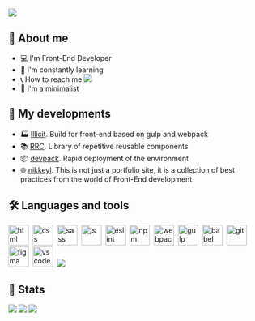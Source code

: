 # [![](https://readme-typing-svg.demolab.com?font=Fira+Code&weight=800&size=40&duration=2000&pause=800&color=8800FF&repeat=false&width=800&height=80&lines=Hello+%F0%9F%A4%99%2C+i'm+Nikita+Almanov)](https://git.io/typing-svg)

## 🚶 About me

- 💻 I'm Front-End Developer
- 📑 I'm constantly learning
- 📞 How to reach me [![](https://img.shields.io/badge/nikkeyl-blue?style=flat&logo=Telegram&logoColor=white)](https://t.me/nikkeyl)
- 🌿 I'm a minimalist

## 💾 My developments

- 🏭 [Illicit](https://github.com/nikkeyl/Illicit). Build for front-end based on gulp and webpack
- 📚 [RRC](https://github.com/nikkeyl/RRC). Library of repetitive reusable components
- 📦 [devpack](https://github.com/nikkeyl/devpack). Rapid deployment of the environment
- 🌐 [nikkeyl](https://nikkeyl.github.io/nikkeyl). This is not just a portfolio site, it is a collection of best practices from the world of Front-End development.

## 🛠️ Languages and tools

<img src="https://cdn.jsdelivr.net/gh/devicons/devicon/icons/html5/html5-plain-wordmark.svg" width="40" height="40" title="html">&nbsp;
<img src="https://cdn.jsdelivr.net/gh/devicons/devicon/icons/css3/css3-plain-wordmark.svg" width="40" height="40" title="css">&nbsp;
<img src="https://cdn.jsdelivr.net/gh/devicons/devicon/icons/sass/sass-original.svg" width="40" height="40" title="sass">&nbsp;
<img src="https://cdn.jsdelivr.net/gh/devicons/devicon/icons/javascript/javascript-original.svg" width="40" height="40" title="js">&nbsp;
<img src="https://cdn.jsdelivr.net/gh/devicons/devicon/icons/eslint/eslint-original.svg" width="40" height="40" title="eslint">&nbsp;
<img src="https://cdn.jsdelivr.net/gh/devicons/devicon/icons/npm/npm-original-wordmark.svg" width="40" height="40" title="npm">&nbsp;
<img src="https://cdn.jsdelivr.net/gh/devicons/devicon/icons/webpack/webpack-original.svg" width="40" height="40" title="webpack">&nbsp;
<img src="https://cdn.jsdelivr.net/gh/devicons/devicon/icons/gulp/gulp-plain.svg" width="40" height="40" title="gulp">&nbsp;
<img src="https://cdn.jsdelivr.net/gh/devicons/devicon/icons/babel/babel-original.svg" width="40" height="40" title="babel">&nbsp;
<img src="https://cdn.jsdelivr.net/gh/devicons/devicon/icons/git/git-original.svg" width="40" height="40" title="git">&nbsp;
<img src="https://cdn.jsdelivr.net/gh/devicons/devicon/icons/figma/figma-original.svg" width="40" height="40" title="figma">&nbsp;
<img src="https://cdn.jsdelivr.net/gh/devicons/devicon/icons/vscode/vscode-original.svg" width="40" height="40" title="vscode">&nbsp;
[![](https://img.shields.io/badge/more-80f)](https://nikkeyl.github.io/nikkeyl)&nbsp;

## 📶 Stats

![](http://github-profile-summary-cards.vercel.app/api/cards/profile-details?username=nikkeyl&theme=2077)
![](http://github-profile-summary-cards.vercel.app/api/cards/repos-per-language?username=nikkeyl&theme=2077)
![](http://github-profile-summary-cards.vercel.app/api/cards/stats?username=nikkeyl&theme=2077)
